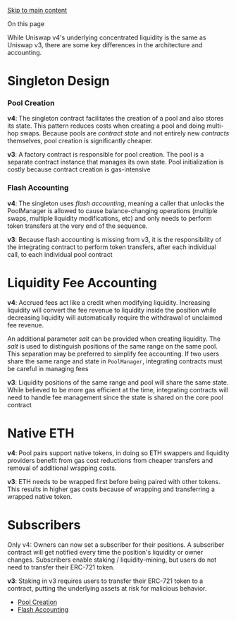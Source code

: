 [Skip to main content](https://docs.uniswap.org/contracts/v4/concepts/v4-vs-v3#)

On this page

While Uniswap v4's underlying concentrated liquidity is the same as Uniswap v3,
there are some key differences in the architecture and accounting.

# Singleton Design

### Pool Creation [​](https://docs.uniswap.org/contracts/v4/concepts/v4-vs-v3\#pool-creation "Direct link to heading")

**v4**: The singleton contract facilitates the creation of a pool and
also stores its state. This pattern reduces costs when creating a pool
and doing multi-hop swaps. Because pools are _contract state_ and not entirely new _contracts_ themselves, pool creation is significantly cheaper.

**v3**: A factory contract is responsible for pool creation. The pool is
a separate contract instance that manages its own state. Pool initialization
is costly because contract creation is gas-intensive

### Flash Accounting [​](https://docs.uniswap.org/contracts/v4/concepts/v4-vs-v3\#flash-accounting "Direct link to heading")

**v4**: The singleton uses _flash accounting_, meaning a caller that unlocks the PoolManager
is allowed to cause balance-changing operations (multiple swaps, multiple liquidity modifications, etc)
and only needs to perform token transfers at the very end of the sequence.

**v3**: Because flash accounting is missing from v3, it is the responsibility
of the integrating contract to perform token transfers, after each individual call, to each individual pool contract

# Liquidity Fee Accounting

**v4**: Accrued fees act like a credit when modifying liquidity.
Increasing liquidity will convert the fee revenue to liquidity
inside the position while decreasing liquidity will automatically
require the withdrawal of unclaimed fee revenue.

An additional parameter _salt_ can be provided when creating liquidity. The
_salt_ is used to distinguish positions of the same range on the same pool.
This separation may be preferred to simplify fee accounting. If two users share the same
range and state in `PoolManager`, integrating contracts must be careful in managing
fees

**v3**: Liquidity positions of the same range and pool will share the same state. While believed to
be more gas efficient at the time, integrating contracts will need to handle fee management since
the state is shared on the core pool contract

# Native ETH

**v4**: Pool pairs support native tokens, in doing so ETH swappers and
liquidity providers benefit from gas cost reductions from cheaper
transfers and removal of additional wrapping costs.

**v3**: ETH needs to be wrapped first before being paired with other tokens.
This results in higher gas costs because of wrapping and transferring
a wrapped native token.

# Subscribers

Only v4: Owners can now set a subscriber for their positions.
A subscriber contract will get notified every time the position's liquidity
or owner changes. Subscribers enable staking / liquidity-mining, but users do not need
to transfer their ERC-721 token.

**v3**: Staking in v3 requires users to transfer their ERC-721 token to a contract, putting the underlying assets at risk for malicious behavior.

- [Pool Creation](https://docs.uniswap.org/contracts/v4/concepts/v4-vs-v3#pool-creation)
- [Flash Accounting](https://docs.uniswap.org/contracts/v4/concepts/v4-vs-v3#flash-accounting)